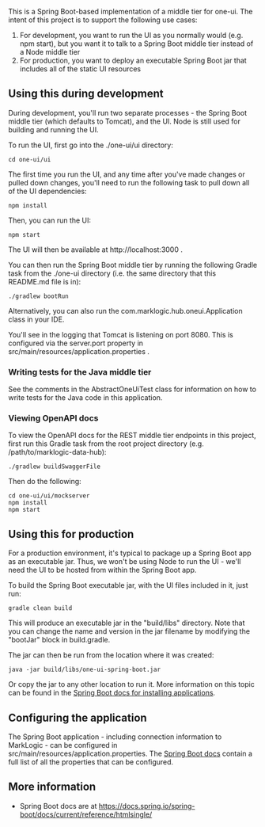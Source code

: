 This is a Spring Boot-based implementation of a middle tier for one-ui. The intent of this project is to support the following use 
cases:

1. For development, you want to run the UI as you normally would (e.g. npm start), but you want it to talk to a Spring 
Boot middle tier instead of a Node middle tier
1. For production, you want to deploy an executable Spring Boot jar that includes all of the static UI resources


## Using this during development

During development, you'll run two separate processes - the Spring Boot middle tier (which defaults to Tomcat), and 
the UI. Node is still used for building and running the UI. 

To run the UI, first go into the ./one-ui/ui directory:

    cd one-ui/ui

The first time you run the UI, and any time after you've made changes or pulled down changes, you'll need to run 
the following task to pull down all of the UI dependencies:

    npm install

Then, you can run the UI:

    npm start

The UI will then be available at http://localhost:3000 . 

You can then run the Spring Boot middle tier by running the following Gradle task from the ./one-ui directory (i.e. 
the same directory that this README.md file is in):

    ./gradlew bootRun

Alternatively, you can also run the com.marklogic.hub.oneui.Application class in your IDE. 

You'll see in the logging that Tomcat is listening on port 8080. This is configured via the server.port property in 
src/main/resources/application.properties . 

### Writing tests for the Java middle tier

See the comments in the AbstractOneUiTest class for information on how to write tests for the Java code in this application.

### Viewing OpenAPI docs

To view the OpenAPI docs for the REST middle tier endpoints in this project, first run this Gradle task from the root project directory (e.g. /path/to/marklogic-data-hub):

    ./gradlew buildSwaggerFile
    
Then do the following:

    cd one-ui/ui/mockserver
    npm install
    npm start

## Using this for production 

For a production environment, it's typical to package up a Spring Boot app as an executable jar. Thus, we won't be 
using Node to run the UI - we'll need the UI to be hosted from within the Spring Boot app. 

To build the Spring Boot executable jar, with the UI files included in it, just run:

    gradle clean build

This will produce an executable jar in the "build/libs" directory. Note that you can change the name and version in the 
jar filename by modifying the "bootJar" block in build.gradle.

The jar can then be run from the location where it was created:

    java -jar build/libs/one-ui-spring-boot.jar
    
Or copy the jar to any other location to run it. More information on this topic can be found in the 
[Spring Boot docs for installing applications](https://docs.spring.io/spring-boot/docs/current/reference/html/deployment-install.html).

## Configuring the application

The Spring Boot application - including connection information to MarkLogic - can be configured in 
src/main/resources/application.properties. The [Spring Boot docs](https://docs.spring.io/spring-boot/docs/current/reference/html/common-application-properties.html) 
contain a full list of all the properties that can be configured.

## More information

- Spring Boot docs are at https://docs.spring.io/spring-boot/docs/current/reference/htmlsingle/ 
